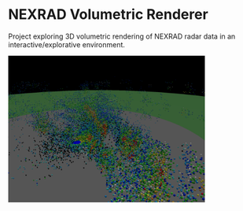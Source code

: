 # NEXRAD Volumetric Renderer

Project exploring 3D volumetric rendering of NEXRAD radar data in an interactive/explorative environment.

<img src="https://raw.githubusercontent.com/danielway/nexrad-volumetric-renderer/master/images/example_100123.png" width="400" />
